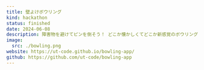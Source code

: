 ```yaml
---
title: 壁よけボウリング
kind: hackathon
status: finished
date: 2024-06-08
description: 障害物を避けてピンを倒そう！ どこか懐かしくてどこか新感覚のボウリングゲームをお楽しみあれ！
image:
  src: ./bowling.png
website: https://ut-code.github.io/bowling-app/
github: https://github.com/ut-code/bowling-app
---
```

